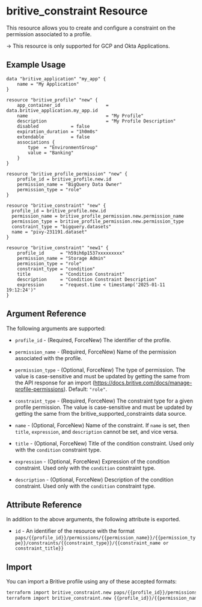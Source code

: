 # britive_constraint Resource

This resource allows you to create and configure a constraint on the permission associated to a profile.

-> This resource is only supported for GCP and Okta Applications.

## Example Usage

```hcl
data "britive_application" "my_app" {
    name = "My Application"
}

resource "britive_profile" "new" {
    app_container_id                 = data.britive_application.my_app.id
    name                             = "My Profile"
    description                      = "My Profile Description"
    disabled            = false
    expiration_duration = "1h0m0s"
    extendable          = false
    associations {
        type  = "EnvironmentGroup"
        value = "Banking"
    }
}

resource "britive_profile_permission" "new" {
    profile_id = britive_profile.new.id
    permission_name = "BigQuery Data Owner"
    permission_type = "role"
}

resource "britive_constraint" "new" {
  profile_id = britive_profile.new.id
  permission_name = britive_profile_permission.new.permission_name
  permission_type = britive_profile_permission.new.permission_type
  constraint_type = "bigquery.datasets"
  name = "pivy-231191.dataset"
}

resource "britive_constraint" "new1" {
    profile_id      = "h59ih6p1537xxxxxxxxx"
    permission_name = "Storage Admin"
    permission_type = "role"
    constraint_type = "condition"
    title           = "Condition Constraint"
    description     = "Condition Constraint Description"
    expression      = "request.time < timestamp('2025-01-11 19:12:24')"
}
```

## Argument Reference

The following arguments are supported:

* `profile_id` - (Required, ForceNew) The identifier of the profile.

* `permission_name` - (Required, ForceNew) Name of the permission associated with the profile.

* `permission_type` - (Optional, ForceNew) The type of permission. The value is case-sensitive and must be updated by getting the same from the API response for an import (https://docs.britive.com/docs/manage-profile-permissions). Default: `"role"`.

* `constraint_type` - (Required, ForceNew) The constraint type for a given profile permission. The value is case-sensitive and must be updated by getting the same from the britive_supported_constraints data source.

* `name` - (Optional, ForceNew) Name of the constraint. If `name` is set, then `title`, `expression`, and `description` cannot be set, and vice versa.

* `title` - (Optional, ForceNew) Title of the condition constraint. Used only with the `condition` constraint type.

* `expression` - (Optional, ForceNew) Expression of the condition constraint. Used only with the `condition` constraint type.

* `description` - (Optional, ForceNew) Description of the condition constraint. Used only with the `condition` constraint type.

## Attribute Reference

In addition to the above arguments, the following attribute is exported.

* `id` - An identifier of the resource with the format `paps/{{profile_id}}/permissions/{{permission_name}}/{{permission_type}}/constraints/{{constraint_type}}/{{constraint_name or constraint_title}}`

## Import

You can import a Britive profile using any of these accepted formats:

```sh
terraform import britive_constraint.new paps/{{profile_id}}/permissions/{{permission_name}}/{{permission_type}}/constraints/{{constraint_type}}/{{constraint_name or constraint_title}}
terraform import britive_constraint.new {{profile_id}}/{{permission_name}}/{{permission_type}}/{{constraint_type}}/{{constraint_name or constraint_title}}
```
